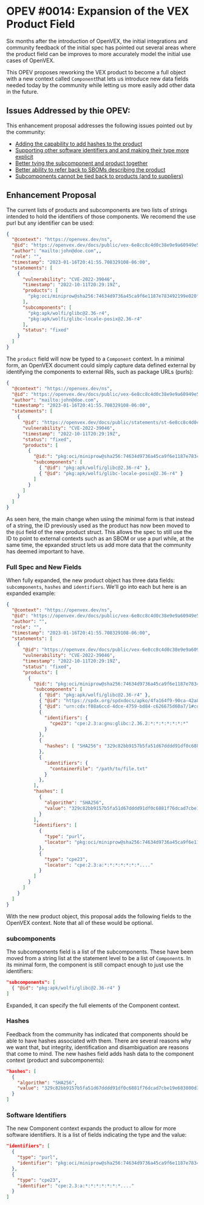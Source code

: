 # OPEV #0014: Expansion of the VEX Product Field

Six months after the introduction of OpenVEX, the initial integrations and 
community feedback of the initial spec has pointed out several areas where
the product field can be improves to more accurately model the initial use
cases of OpenVEX.

This OPEV proposes reworking the VEX product to become a full object with a new
context called `Component`that lets us introduce new data fields needed today by
the community while letting us more easily add other data in the future.

## Issues Addressed by thie OPEV:

This enhancement proposal addresses the following issues pointed out by the
community:

* [Adding the capability to add hashes to the product](https://github.com/openvex/spec/issues/10)
* [Supporting other software identifiers and and making their type more explicit](https://github.com/openvex/spec/issues/16)
* [Better tying the subcomponent and product together](https://github.com/openvex/spec/issues/23)
* [Better ability to refer back to SBOMs describing the product](https://github.com/openvex/spec/issues/28)
* [Subcomponents cannot be tied back to products (and to suppliers)](https://github.com/openvex/spec/pull/25#discussion_r1230801007)


## Enhancement Proposal

The current lists of products and subcomponents are two lists of strings intended
to hold the identifiers of those components. We recomend the use purl but 
any identifier can be used:

```json
{
  "@context": "https://openvex.dev/ns",
  "@id": "https://openvex.dev/docs/public/vex-6e8cc8c4d0c38e9e9a60949e5dc0279684d8ad5f6711d9a12bb52247b6cc7271",
  "author": "mailto:john@doe.com",,
  "role": "",
  "timestamp": "2023-01-16T20:41:55.708329108-06:00",
  "statements": [
    {
      "vulnerability": "CVE-2022-39046",
      "timestamp": "2022-10-11T20:29:19Z",
      "products": [
        "pkg:oci/miniprow@sha256:74634d9736a45ca9f6e1187e783492199e020f4a5c19d0b1abc2b604f894ac99?arch=amd64&mediaType=application%2Fvnd.oci.image.manifest.v1%2Bjson&os=linux"
      ],
      "subcomponents": [
        "pkg:apk/wolfi/glibc@2.36-r4",
        "pkg:apk/wolfi/glibc-locale-posix@2.36-r4"
      ],
      "status": "fixed"
    }
  ]
}
```

The `product` field will now be typed to a `Component` context. In a minimal form,
an OpenVEX document could simply capture data defined external by identifying
the components to external IRIs, such as package URLs (purls):

```json
{
  "@context": "https://openvex.dev/ns",
  "@id": "https://openvex.dev/docs/public/vex-6e8cc8c4d0c38e9e9a60949e5dc0279684d8ad5f6711d9a12bb52247b6cc7271",
  "author": "mailto:john@doe.com",
  "timestamp": "2023-01-16T20:41:55.708329108-06:00",
  "statements": [
    {
      "@id": "https://openvex.dev/docs/public/statements/st-6e8cc8c4d0c38e9e9a60949e5dc0279684d8ad5f6711d9a12bb52247b6cc7271",
      "vulnerability": "CVE-2022-39046",
      "timestamp": "2022-10-11T20:29:19Z",
      "status": "fixed",
      "products": [
        {
          "@id:": "pkg:oci/miniprow@sha256:74634d9736a45ca9f6e1187e783492199e020f4a5c19d0b1abc2b604f894ac99?arch=amd64&mediaType=application%2Fvnd.oci.image.manifest.v1%2Bjson&os=linux",
          "subcomponents": [
            { "@id": "pkg:apk/wolfi/glibc@2.36-r4" }, 
            { "@id": "pkg:apk/wolfi/glibc-locale-posix@2.36-r4" }
          ]
        }
      ]
    }
  ]
}
```
As seen here, the main change when using the minimal form is that instead of a
string, the ID previously used as the product has now been moved to the `@id` 
field of the new product struct. This allows the spec to still use the ID to
point to external contexts such as an SBOM or use a purl while, at the same time,
the epxanded struct lets us add more data that the community has deemed important
to have.

### Full Spec and New Fields

When fully expanded, the new product object has three data fields: `subcomponents`,
`hashes` and `identifiers`. We'll go into each but here is an expanded example:

```json
{
  "@context": "https://openvex.dev/ns",
  "@id": "https://openvex.dev/docs/public/vex-6e8cc8c4d0c38e9e9a60949e5dc0279684d8ad5f6711d9a12bb52247b6cc7271",
  "author": "",
  "role": "",
  "timestamp": "2023-01-16T20:41:55.708329108-06:00",
  "statements": [
    {
      "@id": "https://openvex.dev/docs/public/vex-6e8cc8c4d0c38e9e9a60949e5dc0279684d8ad5f6711d9a12bb52247b6cc7271#statement1",
      "vulnerability": "CVE-2022-39046",
      "timestamp": "2022-10-11T20:29:19Z",
      "status": "fixed",
      "products": [
        {
          "@id:": "pkg:oci/miniprow@sha256:74634d9736a45ca9f6e1187e783492199e020f4a5c19d0b1abc2b604f894ac99?arch=amd64&mediaType=application%2Fvnd.oci.image.manifest.v1%2Bjson&os=linux",
          "subcomponents": [
            { "@id": "pkg:apk/wolfi/glibc@2.36-r4" }, 
            { "@id": "https://spdx.org/spdxdocs/apko/4fa164f9-90ca-42a8-bafe-5ab9d3cc4af9#packageref" },
            { "@id": "urn:cdx:f08a6ccd-4dce-4759-bd84-c626675d60a7/1#componentA" }
            {
              "identifiers": {
                "cpe23": "cpe:2.3:a:gnu:glibc:2.36.2:*:*:*:*:*:*:*"
              }
            },
            {
              "hashes": [ "SHA256": "329c82bb9157b5fa51d67dddd91df0c6881f76dcad7cbe19e683800d371bb142" ]
            },
            {
              "identifiers": {
                "containerFile": "/path/to/file.txt"
              }
            },
          ],
          "hashes": [
            {
              "algorithm": "SHA256",
              "value": "329c82bb9157b5fa51d67dddd91df0c6881f76dcad7cbe19e683800d371bb142"
            }
          ],
          "identifiers": [
            {
              "type": "purl",
              "locator": "pkg:oci/miniprow@sha256:74634d9736a45ca9f6e1187e783492199e020f4a5c19d0b1abc2b604f894ac99?arch=amd64&mediaType=application%2Fvnd.oci.image.manifest.v1%2Bjson&os=linux"
            },
            {
              "type": "cpe23",
              "locator": "cpe:2.3:a:*:*:*:*:*:*:*...."
            }
          ]
        }
      ]
    }
  ]
}
```

With the new product object, this proposal adds the following fields to the OpenVEX
context. Note that all of these would be optional. 

### subcomponents

The subcomponents field is a list of the subcomponents. These have been moved 
from a string list at the statement level to be a list of `Component`s. In its
minimal form, the component is still compact enough to just use the identifiers:

```json
"subcomponents": [
  { "@id": "pkg:apk/wolfi/glibc@2.36-r4" }
]
```

Expanded, it can specify the full elements of the Component context.

### Hashes

Feedback from the community has indicated that components should be able to have
hashes associated with them. There are several reasons why we want that, but
integrity, identification and disambiguation are reasons that come to mind. The
new hashes field adds hash data to the component context (product and subcomponents):

```json
"hashes": [
  {
    "algorithm": "SHA256",
    "value": "329c82bb9157b5fa51d67dddd91df0c6881f76dcad7cbe19e683800d371bb142"
  }
]
```
### Software Identifiers

The new Component context expands the product to allow for more software
identifiers. It is a list of fields indicating the type and the value:

```json
"identifiers": [
  {
    "type": "purl",
    "identifier": "pkg:oci/miniprow@sha256:74634d9736a45ca9f6e1187e783492199e020f4a5c19d0b1abc2b604f894ac99?arch=amd64&mediaType=application%2Fvnd.oci.image.manifest.v1%2Bjson&os=linux"
  },
  {
    "type": "cpe23",
    "identifier": "cpe:2.3:a:*:*:*:*:*:*:*...."
  }
]
```

